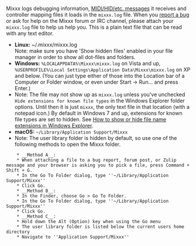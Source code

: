 Mixxx logs debugging information, [MIDI/HID/etc.
messages](command_line_options) it receives and controller mapping files
it loads in the `mixxx.log` file. When you [report a
bug](reporting%20bugs) or ask for help on the Mixxx forum or IRC
channel, please attach your `mixxx.log` file to help us help you. This
is a plain text file that can be read with any text editor.

  - **Linux:** \~/.mixxx/mixxx.log  
    Note: make sure you have 'Show hidden files' enabled in your file manager
    in order to show all dot-files and folders.
  - **Windows:** `%LOCALAPPDATA%\Mixxx\mixxx.log` on Vista and up,
    `%USERPROFILE%\Local Settings\Application Data\Mixxx\mixxx.log` on
    XP and below. (You can just type either of those into the Location
    bar of a Computer or Folder window, or even under Start -\> Run...
    and press Enter.)
  - Note: The file may not show up as `mixxx.log` unless you've
    unchecked `Hide extensions for known file types` in the Windows
    Explorer folder options. Until then it is just `mixxx`, the only
    text file in that location (with a notepad icon.) By default in
    Windows 7 and up, extensions for known file types are set to hidden.
    See [How to show or hide file name extensions in Windows
    Explorer](http://support.microsoft.com/kb/865219).
  - **macOS:** `~/Library/Application Support/Mixxx`
  - Note: The user library folder is hidden by default, so use one of
    the following methods to open the Mixxx folder.

<!-- end list -->

``` 
    * __Method A__:
    * When attaching a file to a bug report, forum post, or Zulip message and your browser is asking you to pick a file, press Command + Shift + G.
    * In the Go To Folder dialog, type ''~/Library/Application Support/Mixxx''
    * Click Go.
    * __Method B__:
    * In the Finder, choose Go > Go To Folder.
    * In the Go To Folder dialog, type ''~/Library/Application Support/Mixxx''
    * Click Go.
    * __Method C__:
    * Hold down the Alt (Option) key when using the Go menu
    * The user library folder is listed below the current users home directory
    * Navigate to ''Application Support/Mixxx''
```
